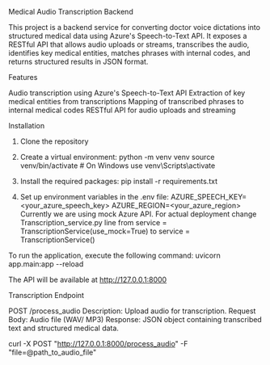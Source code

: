 Medical Audio Transcription Backend

This project is a backend service for converting doctor voice dictations into structured medical data using Azure's Speech-to-Text API. It exposes a RESTful API that allows audio uploads or streams, transcribes the audio, identifies key medical entities, matches phrases with internal codes, and returns structured results in JSON format.

Features

Audio transcription using Azure's Speech-to-Text API
Extraction of key medical entities from transcriptions
Mapping of transcribed phrases to internal medical codes
RESTful API for audio uploads and streaming

Installation

1. Clone the repository
2. Create a virtual environment:
   python -m venv venv
   source venv/bin/activate  # On Windows use venv\Scripts\activate

3. Install the required packages:
   pip install -r requirements.txt

4. Set up environment variables in the .env file:
   AZURE_SPEECH_KEY=<your_azure_speech_key>
   AZURE_REGION=<your_azure_region>
   Currently we are using mock Azure API.
   For actual deployment change Transcription_service.py line from service = TranscriptionService(use_mock=True) to service = TranscriptionService()


To run the application, execute the following command:
uvicorn app.main:app --reload


The API will be available at http://127.0.0.1:8000




Transcription Endpoint

POST /process_audio
  Description: Upload audio for transcription.
  Request Body: Audio file (WAV/ MP3)
  Response: JSON object containing transcribed text and structured
  medical data.



curl -X POST "http://127.0.0.1:8000/process_audio" -F "file=@path_to_audio_file"


